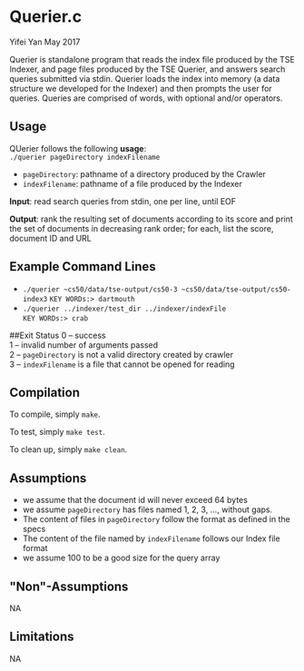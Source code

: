 
# Querier.c

Yifei Yan May 2017

Querier is standalone program that reads the index file produced by the TSE Indexer, and page files produced by the TSE Querier, and answers search queries submitted via stdin. Querier loads the index into memory (a data structure we developed for the Indexer) and then prompts the user for queries. Queries are comprised of words, with optional and/or operators.

## Usage
QUerier follows the following **usage**:  
`./querier pageDirectory indexFilename`

* `pageDirectory`: pathname of a directory produced by the Crawler
* `indexFilename`: pathname of a file produced by the Indexer

**Input**: read search queries from stdin, one per line, until EOF

**Output**: rank the resulting set of documents according to its score and print the set of documents in decreasing rank order; for each, list the score, document ID and URL

## Example Command Lines

* `./querier ~cs50/data/tse-output/cs50-3 ~cs50/data/tse-output/cs50-index3`
`KEY WORDs:> dartmouth`
* `./querier ../indexer/test_dir ../indexer/indexFile`  
`KEY WORDs:> crab`

##Exit Status
0 – success  
1 – invalid number of arguments passed  
2 – `pageDirectory` is not a valid directory created by crawler  
3 – `indexFilename` is a file that cannot be opened for reading 

## Compilation

To compile, simply `make`.  

To test, simply `make test`.

To clean up, simply `make clean`.

## Assumptions

* we assume that the document id will never exceed 64 bytes
* we assume `pageDirectory` has files named 1, 2, 3, …, without gaps.
* The content of files in `pageDirectory` follow the format as defined in the specs
* The content of the file named by `indexFilename` follows our Index file format
* we assume 100 to be a good size for the query array

## "Non"-Assumptions

NA

## Limitations
NA